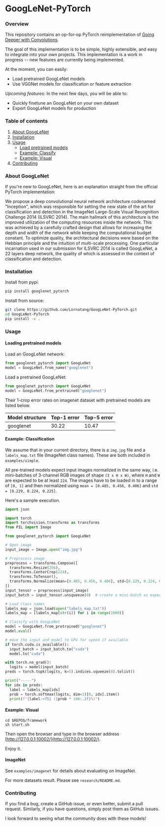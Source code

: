 # GoogLeNet-PyTorch

### Overview
This repository contains an op-for-op PyTorch reimplementation of [Going Deeper with Convolutions](https://arxiv.org/pdf/1409.4842.pdf).

The goal of this implementation is to be simple, highly extensible, and easy to integrate into your own projects. This implementation is a work in progress -- new features are currently being implemented.  

At the moment, you can easily:  
 * Load pretrained GoogLeNet models 
 * Use VGGNet models for classification or feature extraction 

_Upcoming features_: In the next few days, you will be able to:
 * Quickly finetune an GoogLeNet on your own dataset
 * Export GoogLeNet models for production
 
### Table of contents
1. [About GoogLeNet](#about-googlenet)
2. [Installation](#installation)
3. [Usage](#usage)
    * [Load pretrained models](#loading-pretrained-models)
    * [Example: Classify](#example-classification)
    * [Example: Visual](#example-visual)
4. [Contributing](#contributing) 

### About GoogLeNet

If you're new to GoogLeNet, here is an explanation straight from the official PyTorch implementation: 

We propose a deep convolutional neural network architecture codenamed "Inception", 
which was responsible for setting the new state of the art for classification and 
detection in the ImageNet Large-Scale Visual Recognition Challenge 2014 (ILSVRC 2014). 
The main hallmark of this architecture is the improved utilization of the computing 
resources inside the network. This was achieved by a carefully crafted design that allows 
for increasing the depth and width of the network while keeping the computational budget 
constant. To optimize quality, the architectural decisions were based on the Hebbian 
principle and the intuition of multi-scale processing. One particular incarnation used 
in our submission for ILSVRC 2014 is called GoogLeNet, a 22 layers deep network, the quality 
of which is assessed in the context of classification and detection.

### Installation

Install from pypi:
```bash
pip install googlenet_pytorch
```

Install from source:
```bash
git clone https://github.com/Lornatang/GoogLeNet-PyTorch.git
cd GoogLeNet-PyTorch
pip install -e .
``` 

### Usage

#### Loading pretrained models

Load an GoogLeNet network:
```python
from googlenet_pytorch import GoogLeNet
model = GoogLeNet.from_name("googlenet")
```

Load a pretrained GoogLeNet: 
```python
from googlenet_pytorch import GoogLeNet
model = GoogLeNet.from_pretrained("googlenet")
```

Their 1-crop error rates on imagenet dataset with pretrained models are listed below.

| Model structure | Top-1 error | Top-5 error |
| --------------- | ----------- | ----------- |
|  googlenet	  |  30.22	    |  10.47      |

#### Example: Classification

We assume that in your current directory, there is a `img.jpg` file and a `labels_map.txt` file (ImageNet class names). These are both included in `examples/simple`. 

All pre-trained models expect input images normalized in the same way,
i.e. mini-batches of 3-channel RGB images of shape `(3 x H x W)`, where `H` and `W` are expected to be at least `224`.
The images have to be loaded in to a range of `[0, 1]` and then normalized using `mean = [0.485, 0.456, 0.406]`
and `std = [0.229, 0.224, 0.225]`.

Here's a sample execution.

```python
import json

import torch
import torchvision.transforms as transforms
from PIL import Image

from googlenet_pytorch import GoogLeNet 

# Open image
input_image = Image.open("img.jpg")

# Preprocess image
preprocess = transforms.Compose([
  transforms.Resize(256),
  transforms.CenterCrop(224),
  transforms.ToTensor(),
  transforms.Normalize(mean=[0.485, 0.456, 0.406], std=[0.229, 0.224, 0.225]),
])
input_tensor = preprocess(input_image)
input_batch = input_tensor.unsqueeze(0)  # create a mini-batch as expected by the model

# Load class names
labels_map = json.load(open("labels_map.txt"))
labels_map = [labels_map[str(i)] for i in range(1000)]

# Classify with GoogLeNet
model = GoogLeNet.from_pretrained("googlenet")
model.eval()

# move the input and model to GPU for speed if available
if torch.cuda.is_available():
  input_batch = input_batch.to("cuda")
  model.to("cuda")

with torch.no_grad():
  logits = model(input_batch)
preds = torch.topk(logits, k=5).indices.squeeze(0).tolist()

print("-----")
for idx in preds:
  label = labels_map[idx]
  prob = torch.softmax(logits, dim=1)[0, idx].item()
  print(f"{label:<75} ({prob * 100:.2f}%)")
```

#### Example: Visual

```text
cd $REPO$/framework
sh start.sh
```

Then open the browser and type in the browser address [http://127.0.0.1:10002/](http://127.0.0.1:10002/).

Enjoy it.

#### ImageNet

See `examples/imagenet` for details about evaluating on ImageNet.

For more datasets result. Please see `research/README.md`.

### Contributing

If you find a bug, create a GitHub issue, or even better, submit a pull request. Similarly, if you have questions, simply post them as GitHub issues.   

I look forward to seeing what the community does with these models! 
